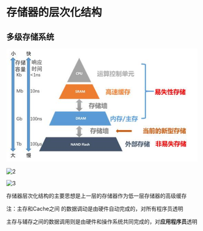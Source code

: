 # 存储器的层次化结构

## 多级存储系统

![1](https://github.com/gaumn/2022_Postgraduate_408/blob/main/Principles_of_Computer_Organization/Computer_storage_system/imag/1.png)

![2](https://github.com/gaumn/2022_Postgraduate_408/tree/main/Principles_of_Computer_Organization/Computer_storage_system/imag/2.png)

![3](https://github.com/gaumn/2022_Postgraduate_408/tree/main/Principles_of_Computer_Organization/Computer_storage_system/imag/3.png)

存储器层次化结构的主要思想是上一层的存储器作为低一层存储器的高级缓存

注：主存和Cache之间 的数据调动是由硬件自动完成的，对所有程序员透明

​		主存与辅存之间的数据调用则是由硬件和操作系统共同完成的，对**应用程序员**透明